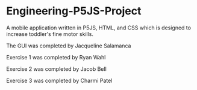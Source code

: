 # Engineering-P5JS-Project
A mobile application written in P5JS, HTML, and CSS which is designed to increase toddler's fine motor skills.

The GUI was completed by Jacqueline Salamanca

Exercise 1 was completed by Ryan Wahl

Exercise 2 was completed by Jacob Bell

Exercise 3 was completed by Charmi Patel

